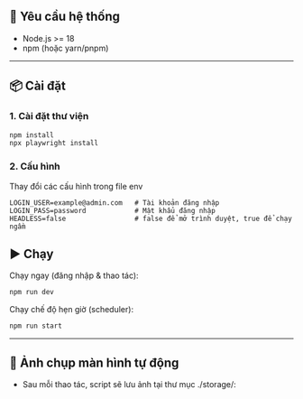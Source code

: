 ## 🔧 Yêu cầu hệ thống

- Node.js >= 18
- npm (hoặc yarn/pnpm)

---

## 📦 Cài đặt

### 1. Cài đặt thư viện

```bash
npm install
npx playwright install
```

### 2. Cấu hình

Thay đổi các cấu hình trong file env

```
LOGIN_USER=example@admin.com   # Tài khoản đăng nhập
LOGIN_PASS=password            # Mật khẩu đăng nhập
HEADLESS=false                 # false để mở trình duyệt, true để chạy ngầm
```

## ▶️ Chạy

Chạy ngay (đăng nhập & thao tác):

```bash
npm run dev
```

Chạy chế độ hẹn giờ (scheduler):

```bash
npm run start
```

---

## 📸 Ảnh chụp màn hình tự động

- Sau mỗi thao tác, script sẽ lưu ảnh tại thư mục ./storage/:
